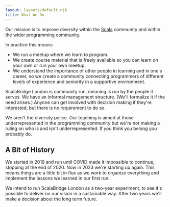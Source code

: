 ```yaml
---
layout: layouts/default.njk
title: What We Do
---
```


Our mission is to improve diversity within the [Scala][scala] community and within the wider programming community.

In practice this means:

* We run a meetup where we learn to program.
* We create course material that is freely available so you can learn on your own or run your own meetup.
* We understand the importance of other people in learning and in one's career, so we create a community connecting programmers of different levels of experience and seniority in a supportive environment.

ScalaBridge London is community run, meaning is run by the people it serves. We have an informal management structure. (We'll formalize it if the need arises.) Anyone can get involved with decision making if they're interested, but there is no requirement to do so.

We aren't the diversity police. Our teaching is aimed at those underrepresented in the programming community but we're not making a ruling on who is and isn't underrepresented. If you think you belong you probably do.


## A Bit of History

We started in 2019 and run until COVID made it impossible to continue, stopping at the end of 2020. Now in 2023 we're starting up again. This means things are a little bit in flux as we work to organize everything and implement the lessons we learned in our first run.

We intend to run ScalaBridge London as a two-year experiment, to see it's possible to deliver on our vision in a sustainable way. After two years we'll make a decision about the long term future.

[scala]: https://www.scala-lang.org/
